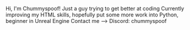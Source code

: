 Hi, I'm Chummyspoof!
Just a guy trying to get better at coding
Currently improving my HTML skills, hopefully put some more work into Python, beginner in Unreal Engine
Contact me --> Discord: chummyspoof
